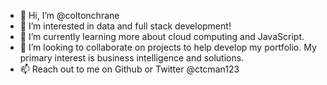 - 👋 Hi, I’m @coltonchrane
- 👀 I’m interested in data and full stack development!
- 🌱 I’m currently learning more about cloud computing and JavaScript.
- 💞️ I’m looking to collaborate on projects to help develop my portfolio. My primary interest is business intelligence and solutions.
- 📫 Reach out to me on Github or Twitter @ctcman123

<!---
coltonchrane/coltonchrane is a ✨ special ✨ repository because its `README.md` (this file) appears on your GitHub profile.
You can click the Preview link to take a look at your changes.
--->
